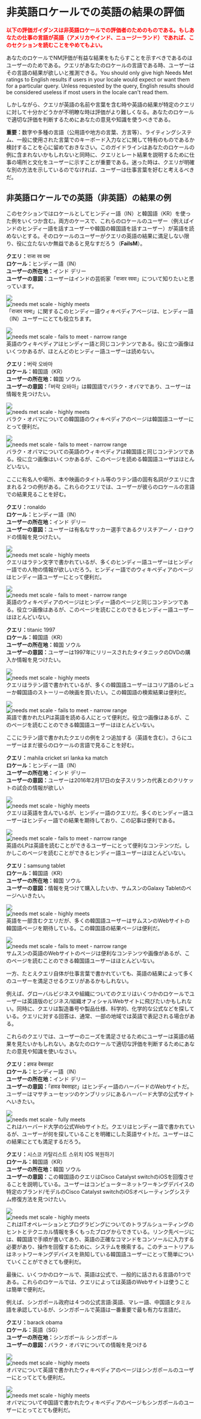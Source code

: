 # 非英語ロケールでの英語の結果の評価

<span style="color: red">**以下の評価ガイダンスは非英語ロケールでの評価者のためのものである。もしあなたの仕事の言語が英語（アメリカやインド、ニュージーランド）であれば、このセクションを読むことをやめてもよい。**</span>

あなたのロケールでNM評価が有益な結果をもたらすことを示すべきであるのはユーザーのためである。クエリがあなたのロケールの言語である時、ユーザーはその言語の結果が欲しいと推測できる。You should only give high Needs Met ratings to English results if users in your locale would expect or want them for a particular query. Unless requested by the query, English results should be considered useless if most users in the locale can't read them.

しかしながら、クエリが英語の名前や言葉を含む時や英語の結果が特定のクエリに対して十分かどうかが不明瞭な時は評価がより難しくなる。あなたのロケールで適切な評価を判断するためにあなたの意見や知識を使うべきである。

**重要：**<!-- -->数字や多種の言語（公用語や地方の言葉、方言等）、ライティングシステム、一般に使用された言葉でのキーボード入力などに関して特有のものであるか検討することを心に留めておきなさい。このガイドラインはあなたのロケールの例に含まれないかもしれないと同時に、クエリとレート結果を説明するために仕事の場所と文化をユーザーに示すことが重要である。迷った時は、クエリが明確な別の方法を示しているのでなければ、ユーザーは仕事言葉を好むと考えるべきだ。

## 非英語ロケールでの英語（非英語）の結果の例

このセクションではロケールとしてヒンディー語（IN）と韓国語（KR）を使った例をいくつか含む。両方のケースで、これらのロケールのユーザー（例えばインドのヒンディー語を話すユーザーや韓国の韓国語を話すユーザー）が英語を読めないとする。そのロケールのユーザーがクエリの英語の結果に満足しない限り、役に立たないか無益であると見なすだろう（**FailsM**）。

<div class="examples">
<div class="example">

**クエリ：**<span class="query">राजा रव वमा</span>  
**ロケール：**<!-- -->ヒンディー語（IN）  
**ユーザーの所在地：**<!-- -->インド デリー  
**ユーザーの意図：**<!-- -->ユーザーはインドの芸術家「राजार रववा」について知りたいと思っています。

<div class="results">
<div class="result">

![](/img/qrg/img811.jpg)  
![needs met scale - highly meets](/img/qrg/hm.jpg)  
「राजार रवमा」に関するこのヒンディー語ウィキペディアページは、ヒンディー語（IN）ユーザーにとても役立ちます。

</div>
<div class="result">

![](/img/qrg/img813.jpg)  
![needs met scale - fails to meet - narrow range](/img/qrg/failsm-narrow.jpg)  
英語のウィキペディアはヒンディー語と同じコンテンツである。役に立つ画像はいくつかあるが、ほとんどのヒンディー語ユーザーは読めない。

</div>
</div>
</div>
<div class="example">

**クエリ：**<span class="query">버락 오바마</span>  
**ロケール：**<!-- -->韓国語（KR）  
**ユーザーの所在地：**<!-- -->韓国 ソウル  
**ユーザーの意図：**<!-- -->「버락  오바마」は韓国語でバラク・オバマであり、ユーザーは情報を見つけたい。

<div class="results">
<div class="result">

![](/img/qrg/img815.jpg)  
![needs met scale - highly meets](/img/qrg/hm.jpg)  
バラク・オバマについての韓国語のウィキペディアのページは韓国語ユーザーにとって便利だ。

</div>
<div class="result">

![](/img/qrg/img817.jpg)  
![needs met scale - fails to meet - narrow range](/img/qrg/failsm-narrow.jpg)  
バラク・オバマについての英語のウィキペディアは韓国語と同じコンテンツである。役に立つ画像はいくつかあるが、このページを読める韓国語ユーザはほとんどいない。

</div>
</div>
</div>
</div>

ここに有名人や場所、本や映画のタイトル等のラテン語の固有名詞がクエリに含まれる２つの例がある。これらのクエリでは、ユーザーが彼らのロケールの言語での結果見ることを好む。

<div class="examples">
<div class="example">

**クエリ：**<span class="query">ronaldo</span>  
**ロケール：**<!-- -->ヒンディー語（IN）  
**ユーザーの所在地：**<!-- -->インド デリー  
**ユーザーの意図：**<!-- -->ユーザーは有名なサッカー選手であるクリスチアーノ・ロナウドの情報を見つけたい。

<div class="results">
<div class="result">

![](/img/qrg/img820.jpg)  
![needs met scale - highly meets](/img/qrg/hm.jpg)  
クエリはラテン文字で書かれているが、多くのヒンディー語ユーザーはヒンディー語での人物の情報が欲しいだろう。ヒンディー語でのウィキペディアのページはヒンディー語ユーザーにとって便利だ。

</div>
<div class="result">

![](/img/qrg/img822.jpg)  
![needs met scale - fails to meet - narrow range](/img/qrg/failsm-narrow.jpg)  
英語のウィキペディアのページはヒンディー語のページと同じコンテンツである。役立つ画像はあるが、このページを読むことのできるヒンディー語ユーザーはほとんどいない。

</div>
</div>
</div>
<div class="example">

**クエリ：**<span class="query">titanic 1997</span>  
**ロケール：**<!-- -->韓国語（KR）  
**ユーザーの所在地：**<!-- -->韓国 ソウル  
**ユーザーの意図：**<!-- -->ユーザーは1997年にリリースされたタイタニックのDVDの購入か情報を見つけたい。

<div class="results">
<div class="result">

![](/img/qrg/img824.jpg)  
![needs met scale - highly meets](/img/qrg/hm.jpg)  
クエリはラテン語で書かれているが、多くの韓国語ユーザーはコリア語のレビューか韓国語のストーリーの映画を買いたい。この韓国語の検索結果は便利だ。

</div>
<div class="result">

![](/img/qrg/img826.jpg)  
![needs met scale - fails to meet - narrow range](/img/qrg/failsm-narrow.jpg)  
英語で書かれたLPは英語を読める人にとって便利だ。役立つ画像はあるが、このページを読むことのできる韓国語ユーザーはほとんどいない。

</div>
</div>
</div>
</div>

ここにラテン語で書かれたクエリの例を２つ追加する（英語を含む）。さらにユーザーはまだ彼らのロケールの言語で見ることを好む。

<div class="examples">
<div class="example">

**クエリ：**<span class="query">mahila cricket sri lanka ka match</span>  
**ロケール：**<!-- -->ヒンディー語（IN）  
**ユーザーの所在地：**<!-- -->インド デリー  
**ユーザーの意図：**<!-- -->ユーザーは2016年2月17日の女子スリランカ代表とのクリケットの試合の情報が欲しい

<div class="results">
<div class="result">

![](/img/qrg/img829.jpg)  
![needs met scale - highly meets](/img/qrg/hm.jpg)  
クエリは英語を含んでいるが、ヒンディー語のクエリだ。多くのヒンディー語ユーザーはヒンディー語での結果を期待しており、この記事は便利である。

</div>
<div class="result">

![](/img/qrg/img831.jpg)  
![needs met scale - fails to meet - narrow range](/img/qrg/failsm-narrow.jpg)  
英語のLPは英語を読むことができるユーザーにとって便利なコンテンツだ。しかしこのページを読むことができるヒンディー語ユーザーはほとんどいない。

</div>
</div>
</div>
<div class="example">

**クエリ：**<span class="query">samsung tablet</span>  
**ロケール：**<!-- -->韓国語（KR）  
**ユーザーの所在地：**<!-- -->韓国 ソウル  
**ユーザーの意図：**<!-- -->情報を見つけて購入したいか、サムスンのGalaxy Tabletのページへいきたい。

<div class="results">
<div class="result">

![](/img/qrg/img833.jpg)  
![needs met scale - highly meets](/img/qrg/hm.jpg)  
英語を一部含むクエリだが、多くの韓国語ユーザーはサムスンのWebサイトの韓国語ページを期待している。この韓国語の結果ページは便利だ。

</div>
<div class="result">

![](/img/qrg/img835.jpg)  
![needs met scale - fails to meet - narrow range](/img/qrg/failsm-narrow.jpg)  
サムスンの英語のWebサイトのページは便利なコンテンツや画像があるが、このページを読むことのできる韓国語ユーザーはほとんどいない。

</div>
</div>
</div>
</div>

一方、たとえクエリ自体が仕事言葉で書かれていても、英語の結果によって多くのユーザーを満足させるクエリがあるかもしれない。

例えば、グローバルビジネスや組織についてのクエリはいくつかのロケールでユーザーは英語版のビジネス/組織オフィシャルWebサイトに飛びたいかもしれない。同時に、クエリは製造番号や製品仕様、科学的、化学的な公式などを探している。クエリに対する回答は、通常、一部の地域では英語で表記される場合がある。

これらのクエリでは、ユーザーのニーズを満足させるためにユーザーは英語の結果を見たいかもしれない。あなたのロケールで適切な評価を判断するためにあなたの意見や知識を使いなさい。

<div class="examples">
<div class="example">

**クエリ：**<span class="query">हावड वेबसाइट</span>  
**ロケール：**<!-- -->ヒンディー語（IN）  
**ユーザーの所在地：**<!-- -->インド デリー  
**ユーザーの意図：**<!-- -->「हावड वेबसाइट」はヒンディー語のハーバードのWebサイトだ。ユーザーはマサチューセッツのケンブリッジにあるハーバード大学の公式サイトへいきたい。

<div class="results">
<div class="result">

![](/img/qrg/img838.jpg)  
![needs met scale - fully meets](/img/qrg/fullym.jpg)  
これはハーバード大学の公式Webサイトだ。クエリはヒンディー語で書かれているが、ユーザーが何を探していることを明確にした英語サイトだ。ユーザーはこの結果にとても満足するだろう。

</div>
</div>
</div>
<div class="example">

**クエリ：**<span class="query">시스코 카탈리스트 스위치 IOS 복원하기</span>  
**ロケール：**<!-- -->韓国語（KR）  
**ユーザーの所在地：**<!-- -->韓国 ソウル  
**ユーザーの意図：**<!-- -->この韓国語のクエリはCisco Catalyst switchのiOSを回復させることを説明している。ユーザーはコンピューターネットワーキングデバイスの特定のブランド/モデルのCisco Catalyst switchのiOSオペレーティングシステム修復方法を見つけたい。

<div class="results">
<div class="result">

![](/img/qrg/img840.jpg)  
![needs met scale - highly meets](/img/qrg/hm.jpg)  
これはITオペレーションとプログラビングについてのトラブルシューティングのヒントとテクニカル情報を多くもったブログからできている。リンク先ページには、韓国語で手順が書いてあり、英語の正確なコマンドをコンソールに入力する必要があり、操作を回復するために、システムを検索する。このチュートリアルはネットワーキングデバイスを熟知している韓国語ユーザーにとって簡単についていくことができとても便利だ。

</div>
</div>
</div>
</div>

最後に、いくつかのロケールで、英語は公式で、一般的に話される言語の1つである。これらのロケールでは、クエリによっては英語のWebサイトは使うことは簡単で便利だ。

例えば、シンガポール政府は４つの公式言語:英語、マレー語、中国語とタミル語を承認しているが、シンガポールで英語は一番重要で最も有力な言語だ。

<div class="examples">
<div class="example">

**クエリ：**<span class="query">barack obama</span>  
**ロケール：**<!-- -->英語（SG）  
**ユーザーの所在地：**<!-- -->シンガポール シンガポール  
**ユーザーの意図：**<!-- -->バラク・オバマについての情報を見つける

<div class="results">
<div class="result">

![](/img/qrg/img843.jpg)  
![needs met scale - highly meets](/img/qrg/hm.jpg)  
オバマについて英語で書かれたウィキペディアのページはシンガポールのユーザーにとってとても便利だ。

</div>
<div class="result">

![](/img/qrg/img845.jpg)  
![needs met scale - highly meets](/img/qrg/hm.jpg)  
オバマについて中国語で書かれたウィキペディアのページもシンガポールのユーザーにとってとても便利だ。

</div>
</div>
</div>
</div>
